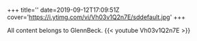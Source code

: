 +++
title=''
date=2019-09-12T17:09:51Z
cover='https://i.ytimg.com/vi/Vh03v1Q2n7E/sddefault.jpg'
+++

All content belongs to GlennBeck.
{{< youtube Vh03v1Q2n7E >}}
